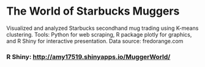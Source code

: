 # The World of Starbucks Muggers 
Visualized and analyzed Starbucks secondhand mug trading using K-means clustering. Tools: Python for web scraping, R package plotly for graphics, and R Shiny for interactive presentation. Data source: fredorange.com

### R Shiny: http://amy17519.shinyapps.io/MuggerWorld/
